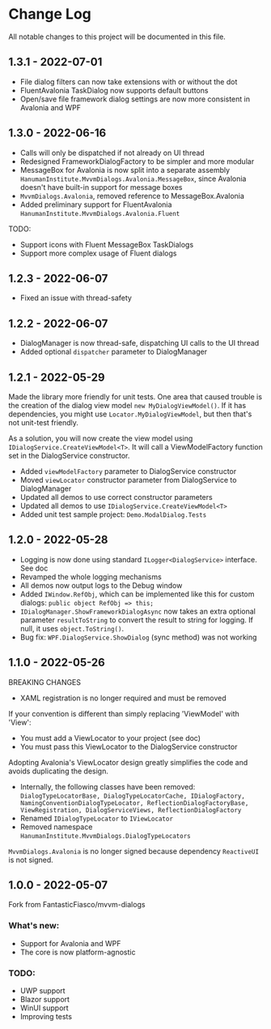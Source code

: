 # Change Log

All notable changes to this project will be documented in this file.

## 1.3.1 - 2022-07-01

- File dialog filters can now take extensions with or without the dot
- FluentAvalonia TaskDialog now supports default buttons
- Open/save file framework dialog settings are now more consistent in Avalonia and WPF

## 1.3.0 - 2022-06-16

- Calls will only be dispatched if not already on UI thread
- Redesigned FrameworkDialogFactory to be simpler and more modular
- MessageBox for Avalonia is now split into a separate assembly `HanumanInstitute.MvvmDialogs.Avalonia.MessageBox`, since Avalonia doesn't have built-in support for message boxes
- `MvvmDialogs.Avalonia`, removed reference to MessageBox.Avalonia
- Added preliminary support for FluentAvalonia `HanumanInstitute.MvvmDialogs.Avalonia.Fluent`

TODO:
- Support icons with Fluent MessageBox TaskDialogs
- Support more complex usage of Fluent dialogs

## 1.2.3 - 2022-06-07

- Fixed an issue with thread-safety

## 1.2.2 - 2022-06-07

- DialogManager is now thread-safe, dispatching UI calls to the UI thread
- Added optional `dispatcher` parameter to DialogManager

## 1.2.1 - 2022-05-29

Made the library more friendly for unit tests. One area that caused trouble is the creation of the
dialog view model `new MyDialogViewModel()`. If it has dependencies, you might use `Locator.MyDialogViewModel`,
but then that's not unit-test friendly.

As a solution, you will now create the view model using
`IDialogService.CreateViewModel<T>`.
It will call a ViewModelFactory function set in the DialogService constructor.

- Added `viewModelFactory` parameter to DialogService constructor
- Moved `viewLocator` constructor parameter from DialogService to DialogManager
- Updated all demos to use correct constructor parameters
- Updated all demos to use `IDialogService.CreateViewModel<T>`
- Added unit test sample project: `Demo.ModalDialog.Tests`

## 1.2.0 - 2022-05-28

- Logging is now done using standard `ILogger<DialogService>` interface. See doc
- Revamped the whole logging mechanisms
- All demos now output logs to the Debug window
- Added `IWindow.RefObj`, which can be implemented like this for custom dialogs: `public object RefObj => this;`
- `IDialogManager.ShowFrameworkDialogAsync` now takes an extra optional parameter `resultToString` to convert the result to string for logging. If null, it uses `object.ToString()`.
- Bug fix: `WPF.DialogService.ShowDialog` (sync method) was not working

## 1.1.0 - 2022-05-26

BREAKING CHANGES
- XAML registration is no longer required and must be removed

If your convention is different than simply replacing 'ViewModel' with 'View':
- You must add a ViewLocator to your project (see doc)
- You must pass this ViewLocator to the DialogService constructor

Adopting Avalonia's ViewLocator design greatly simplifies the code and avoids duplicating the design.

- Internally, the following classes have been removed:
  `DialogTypeLocatorBase, DialogTypeLocatorCache,
  IDialogFactory, NamingConventionDialogTypeLocator, ReflectionDialogFactoryBase, ViewRegistration,
  DialogServiceViews, ReflectionDialogFactory`
- Renamed `IDialogTypeLocator` to `IViewLocator`
- Removed namespace `HanumanInstitute.MvvmDialogs.DialogTypeLocators`

`MvvmDialogs.Avalonia` is no longer signed because dependency `ReactiveUI` is not signed.

## 1.0.0 - 2022-05-07

Fork from FantasticFiasco/mvvm-dialogs

### What's new:
- Support for Avalonia and WPF
- The core is now platform-agnostic

### TODO:
- UWP support
- Blazor support
- WinUI support
- Improving tests
